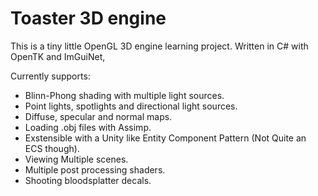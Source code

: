 


# Toaster 3D engine

This is a tiny little OpenGL 3D engine learning project.
Written in C# with OpenTK and ImGuiNet,

Currently supports:
- Blinn-Phong shading with multiple light sources.
- Point lights, spotlights and directional light sources.
- Diffuse, specular and normal maps.
- Loading .obj files with Assimp.
- Exstensible with a Unity like Entity Component Pattern (Not Quite an ECS though).
- Viewing Multiple scenes.
- Multiple post processing shaders.
- Shooting bloodsplatter decals.

